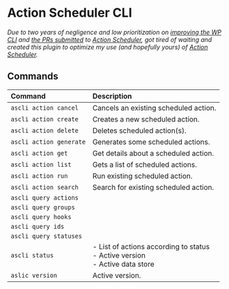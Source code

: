 # Action Scheduler CLI

_Due to two years of negligence and low prioritization on [improving the WP CLI](https://github.com/woocommerce/action-scheduler/issues/265) and [the PRs submitted](https://github.com/woocommerce/action-scheduler/issues?q=label%3A%22component%3A+wp-cli%22+author%3Acrstauf) to [Action Scheduler](https://github.com/woocommerce/action-scheduler), got tired of waiting and created this plugin to optimize my use (and hopefully yours) of [Action Scheduler](https://actionscheduler.org/)._

## Commands

|Command|Description|
|:--|:--|
|`ascli action cancel`|Cancels an existing scheduled action.|
|`ascli action create`|Creates a new scheduled action.|
|`ascli action delete`|Deletes scheduled action(s).|
|`ascli action generate`|Generates some scheduled actions.|
|`ascli action get`|Get details about a scheduled action.|
|`ascli action list`|Gets a list of scheduled actions.|
|`ascli action run`|Run existing scheduled action.|
|`ascli action search`|Search for existing scheduled action.|
|`ascli query actions`||
|`ascli query groups`||
|`ascli query hooks`||
|`ascli query ids`||
|`ascli query statuses`||
|`ascli status`|- List of actions according to status<br />- Active version<br />- Active data store|
|`aslic version`|Active version.|
